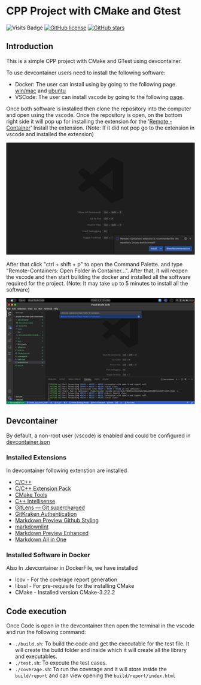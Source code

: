 # CPP Project with CMake and Gtest

![Visits Badge](https://badges.pufler.dev/visits/simorgh1/vscode-dev-containers)
[![GitHub license](https://img.shields.io/github/license/simorgh1/vscode-dev-containers)](https://github.com/simorgh1/vscode-dev-containers/blob/master/LICENSE)
[![GitHub stars](https://img.shields.io/github/stars/simorgh1/vscode-dev-containers)](https://github.com/simorgh1/vscode-dev-containers/stargazers)

## Introduction

This is a simple CPP project with CMake and GTest using devcontainer.

To use devcontainer users need to install the following software:

* Docker: The user can install using by going to the following page. [win/mac](https://docs.docker.com/engine/install/) and [ubuntu](https://docs.docker.com/engine/install/ubuntu/)
* VSCode: The user can install vscode by going to the following [page](https://code.visualstudio.com/Download).

Once both software is installed then clone the repository into the computer and open using the vscode. Once the repository is open, on the bottom right side it will pop up for installing the extension for the '[Remote - Container](https://marketplace.visualstudio.com/items?itemName=ms-vscode-remote.remote-containers)' Install the extension. (Note: If it did not pop go to the extension in vscode and installed the extension)

![Remote Container Install](doc/RemoteContainerInstall.png)

After that click "ctrl + shift + p" to open the Command Palette. and type "Remote-Containers: Open Folder in Container...". After that, it will reopen the vscode and then start building the docker and installed all the software required for the project. (Note: It may take up to 5 minutes to install all the software)

![Open in Remote container](doc/OpenRemoteContainer.png)

## Devcontainer

By default, a non-root user (vscode) is enabled and could be configured in [devcontainer.json](.devcontainer/devcontainer.json)

### Installed Extensions

In devcontainer following extenstion are installed

* [C/C++](https://marketplace.visualstudio.com/items?itemName=ms-vscode.cpptools)
* [C/C++ Extension Pack](https://marketplace.visualstudio.com/items?itemName=ms-vscode.cpptools-extension-pack)
* [CMake Tools
](https://marketplace.visualstudio.com/items?itemName=ms-vscode.cmake-tools)
* [C++ Intellisense](https://marketplace.visualstudio.com/items?itemName=austin.code-gnu-global)
* [GitLens — Git supercharged](https://marketplace.visualstudio.com/items?itemName=eamodio.gitlens)
* [GitKraken Authentication](https://marketplace.visualstudio.com/items?itemName=gitkraken.gitkraken-authentication)
* [Markdown Preview Github Styling](https://marketplace.visualstudio.com/items?itemName=bierner.markdown-preview-github-styles)
* [markdownlint](https://marketplace.visualstudio.com/items?itemName=DavidAnson.vscode-markdownlint)
* [Markdown Preview Enhanced](https://marketplace.visualstudio.com/items?itemName=shd101wyy.markdown-preview-enhanced)
* [Markdown All in One](https://marketplace.visualstudio.com/items?itemName=yzhang.markdown-all-in-one)

### Installed Software in Docker

Also In .devcontainer in DockerFile, we have installed

* lcov - For the coverage report generation
* libssl - For pre-requisite for the installing CMake
* CMake - Installed version CMake-3.22.2

## Code execution

Once Code is open in the devcontainer then open the terminal in the vscode and run the following command:

* `./build.sh`: To build the code and get the executable for the test file. It will create the build folder and inside which it will create all the library and executables.
* `./test.sh`: To execute the test cases.
* `./coverage.sh`: To run the coverage and it will store inside the `build/report` and can view opening the `build/report/index.html`

